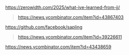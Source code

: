 https://zerowidth.com/2025/what-ive-learned-from-jj/
> https://news.ycombinator.com/item?id=43867403

https://github.com/facebook/sapling
> https://news.ycombinator.com/item?id=39226611

https://news.ycombinator.com/item?id=43438659